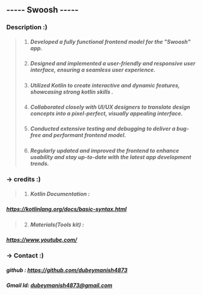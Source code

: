 ## ----- Swoosh -----

### Description :)
> 1. ##### Developed a fully functional frontend model for the "Swoosh" app.
> 1. ##### Designed and implemented a user-friendly and responsive user interface, ensuring a seamless user experience.
> 1. ##### Utilized Kotlin to create interactive and dynamic features, showcasing strong kotlin skills .
> 1. ##### Collaborated closely with UI/UX designers to translate design concepts into a pixel-perfect, visually appealing interface.
> 1. ##### Conducted extensive testing and debugging to deliver a bug-free and performant frontend model.
> 1. ##### Regularly updated and improved the frontend to enhance usability and stay up-to-date with the latest app development trends.

### -> credits :)
> 1. #####  Kotlin Documentation :
##### https://kotlinlang.org/docs/basic-syntax.html

> 2. #####  Materials(Tools kit) :
##### https://www.youtube.com/


### -> Contact :)
##### github : https://github.com/dubeymanish4873
##### Gmail Id: dubeymanish4873@gmail.com
